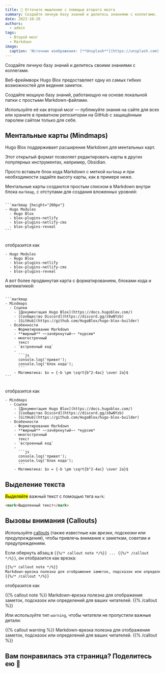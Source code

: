 ```yaml
---
title: 🧠 Отточите мышление с помощью второго мозга
summary: Создайте личную базу знаний и делитесь знаниями с коллегами.
date: 2023-10-26
authors:
  - admin
tags:
  - Второй мозг
  - Markdown
image:
  caption: 'Источник изображения: [**Unsplash**](https://unsplash.com)'
---
```


Создайте личную базу знаний и делитесь своими знаниями с коллегами.

Веб-фреймворк Hugo Blox предоставляет одну из самых гибких возможностей для ведения заметок.

Создайте мощную базу знаний, работающую на основе локальной папки с простыми Markdown-файлами.

Используйте её как второй мозг — публикуйте знания на сайте для всех или храните в приватном репозитории на GitHub с защищённым паролем сайтом только для себя.

## Ментальные карты (Mindmaps)

Hugo Blox поддерживает расширение Markdown для ментальных карт.

Этот открытый формат позволяет редактировать карты в других популярных инструментах, например, Obsidian.

Просто вставьте блок кода Markdown с меткой `markmap` и при необходимости задайте высоту карты, как в примере ниже.

Ментальные карты создаются простым списком в Markdown внутри блока `markmap`, с отступами для создания вложенных уровней:

<div class="highlight">
<pre class="chroma">
<code>
```markmap {height="200px"}
- Hugo Modules
  - Hugo Blox
  - blox-plugins-netlify
  - blox-plugins-netlify-cms
  - blox-plugins-reveal
```
</code>
</pre>
</div>

отобразится как

```markmap {height="200px"}
- Hugo Modules
  - Hugo Blox
  - blox-plugins-netlify
  - blox-plugins-netlify-cms
  - blox-plugins-reveal
```

А вот более продвинутая карта с форматированием, блоками кода и математикой:

<div class="highlight">
<pre class="chroma">
<code>
```markmap
- Mindmaps
  - Ссылки
    - [Документация Hugo Blox](https://docs.hugoblox.com/)
    - [Сообщество Discord](https://discord.gg/z8wNYzb)
    - [GitHub](https://github.com/HugoBlox/hugo-blox-builder)
  - Особенности
    - Форматирование Markdown
    - **жирный** ~~зачёркнутый~~ *курсив*
    - многострочный
      текст
    - `встроенный код`
    -
      ```js
      console.log('привет');
      console.log('блок кода');
      ```
    - Математика: $x = {-b \pm \sqrt{b^2-4ac} \over 2a}$
```
</code>
</pre>
</div>

отобразится как

```markmap
- Mindmaps
  - Ссылки
    - [Документация Hugo Blox](https://docs.hugoblox.com/)
    - [Сообщество Discord](https://discord.gg/z8wNYzb)
    - [GitHub](https://github.com/HugoBlox/hugo-blox-builder)
  - Особенности
    - Форматирование Markdown
    - **жирный** ~~зачёркнутый~~ *курсив*
    - многострочный
      текст
    - `встроенный код`
    -
      ```js
      console.log('привет');
      console.log('блок кода');
      ```
    - Математика: $x = {-b \pm \sqrt{b^2-4ac} \over 2a}$
```

## Выделение текста

<mark>Выделяйте</mark> важный текст с помощью тега `mark`:

```html
<mark>Выделенный текст</mark>
```

## Вызовы внимания (Callouts)

Используйте [callouts](https://docs.hugoblox.com/reference/markdown/#callouts) (также известные как _врезки_, _подсказки_ или _предупреждения_), чтобы привлечь внимание к заметкам, советам и предупреждениям.

Если обернуть абзац в `{{%/* callout note */%}} ... {{%/* /callout */%}}`, он отобразится как врезка:

```markdown
{{%/* callout note */%}}
Markdown-врезка полезна для отображения заметок, подсказок или определений для ваших читателей.
{{%/* /callout */%}}
```

отобразится как

{{% callout note %}}
Markdown-врезка полезна для отображения заметок, подсказок или определений для ваших читателей.
{{% /callout %}}

Или используйте тип `warning`, чтобы читатели не пропустили важные детали:

{{% callout warning %}}
Markdown-врезка полезна для отображения заметок, подсказок или определений для ваших читателей.
{{% /callout %}}

## Вам понравилась эта страница? Поделитесь ею 🙌